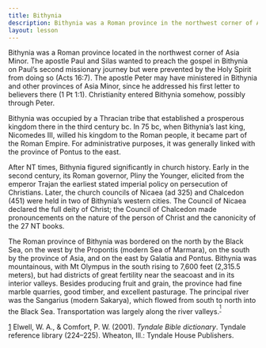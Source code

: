 ```yaml
---
title: Bithynia
description: Bithynia was a Roman province in the northwest corner of Asia Minor. 1 Peter 1:1.
layout: lesson
---
```


Bithynia was a Roman province located in the northwest corner of Asia Minor. The apostle Paul and Silas wanted to preach the gospel in Bithynia on Paul’s second missionary journey but were prevented by the Holy Spirit from doing so (Acts 16:7). The apostle Peter may have ministered in Bithynia and other provinces of Asia Minor, since he addressed his first letter to believers there (1 Pt 1:1). Christianity entered Bithynia somehow, possibly through Peter.

Bithynia was occupied by a Thracian tribe that established a prosperous kingdom there in the third century bc. In 75 bc, when Bithynia’s last king, Nicomedes III, willed his kingdom to the Roman people, it became part of the Roman Empire. For administrative purposes, it was generally linked with the province of Pontus to the east.

After NT times, Bithynia figured significantly in church history. Early in the second century, its Roman governor, Pliny the Younger, elicited from the emperor Trajan the earliest stated imperial policy on persecution of Christians. Later, the church councils of Nicaea (ad 325) and Chalcedon (451) were held in two of Bithynia’s western cities. The Council of Nicaea declared the full deity of Christ; the Council of Chalcedon made pronouncements on the nature of the person of Christ and the canonicity of the 27 NT books.

The Roman province of Bithynia was bordered on the north by the Black Sea, on the west by the Propontis (modern Sea of Marmara), on the south by the province of Asia, and on the east by Galatia and Pontus. Bithynia was mountainous, with Mt Olympus in the south rising to 7,600 feet (2,315.5 meters), but had districts of great fertility near the seacoast and in its interior valleys. Besides producing fruit and grain, the province had fine marble quarries, good timber, and excellent pasturage. The principal river was the Sangarius (modern Sakarya), which flowed from south to north into the Black Sea. Transportation was largely along the river valleys.<sup>[<sup>1</sup>](#sdfootnote1sym)</sup>

[1](#sdfootnote1anc) Elwell, W. A., & Comfort, P. W. (2001). *Tyndale Bible dictionary*. Tyndale reference library (224–225). Wheaton, Ill.: Tyndale House Publishers.

